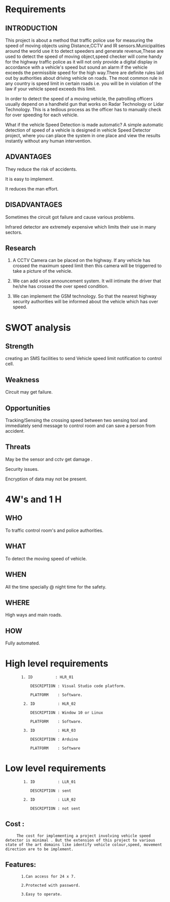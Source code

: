 # Requirements

## INTRODUCTION

This project is about a method that traffic police use for measuring the speed of moving objects using Distance,CCTV and IR sensors.Municipalities around the world use it to detect speeders and generate revenue,These are used to detect the speed of moving object,speed checker will come handy for the highway traffic police as it will not only provide a digital display in accordance with a vehicle's speed but sound an alarm if the vehicle exceeds the permissible speed for the high way.There are definite rules laid out by authorities about driving vehicle on roads. The most common rule in any country is speed limit in certain roads i.e. you will be in violation of the law if your vehicle speed exceeds this limit.

In order to detect the speed of a moving vehicle, the patrolling officers usually depend on a handheld gun that works on Radar Technology or Lidar Technology. This is a tedious process as the officer has to manually check for over speeding for each vehicle.

What if the vehicle Speed Detection is made automatic? A simple automatic detection of speed of a vehicle is designed in vehicle Speed Detector project, where you can place the system in one place and view the results instantly without any human intervention.

## ADVANTAGES

They reduce the risk of accidents.

It is easy to implement.

It reduces the man effort.

## DISADVANTAGES

Sometimes the circuit got failure and cause various problems.

Infrared detector are extremely expensive which limits their use in many sectors.

## Research

1. A CCTV Camera can be placed on the highway. If any vehicle has crossed the maximum speed limit then this camera will be triggerred to take a picture of the vehicle.

2. We can add voice announcement system. It will intimate the driver that he/she has crossed the over speed condition.

3. We can implement the GSM technology. So that the nearest highway security authorities will be informed about the vehicle which has over speed.

# SWOT analysis

## Strength

creating an SMS facilities to send Vehicle speed limit notification to control cell.

## Weakness

Circuit may get failure.

## Opportunities

Tracking/Sensing the crossing speed between two sensing tool and immediately send message to control room and can save a person from accident.

## Threats

May be the sensor and cctv get damage .

Security issues.

Encryption of data may not be present.

# 4W's and 1 H

## WHO

To traffic control room's and police authorities.

## WHAT

To detect the moving speed of vehicle.

## WHEN

All the time specially @ night time for the safety.

## WHERE

High ways and main roads.

## HOW

Fully automated.

# High level requirements

           1. ID          : HLR_01
            
               DESCRIPTION : Visual Studio code platform.
               
               PLATFORM    : Software.
               
            2. ID          : HLR_02
            
               DESCRIPTION : Window 10 or Linux
               
               PLATFORM    : Software.
               
            3. ID          : HLR_03
            
               DESCRIPTION : Arduino
               
               PLATFORM    : Software

# Low level requirements

            1. ID          : LLR_01
            
               DESCRIPTION : sent
               
            2. ID          : LLR_02
            
               DESCRIPTION : not sent

## Cost :

         The cost for implementing a project involving vehicle speed detector is minimal . But the extension of this project to various state of the art domains like identify vehicle colour,speed, movement direction are to be implement. 

## Features:

           1.Can access for 24 x 7.

           2.Protected with password.

           3.Easy to operate.

